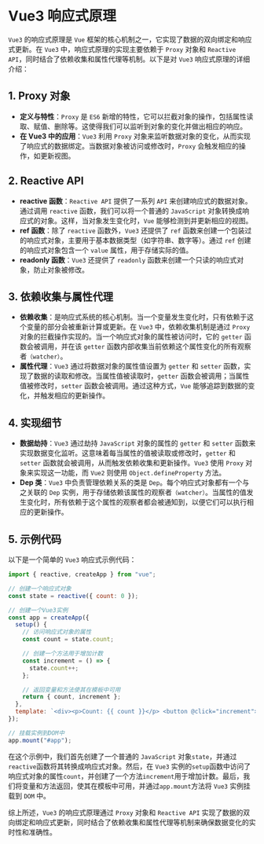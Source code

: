 # Vue3 响应式原理

`Vue3` 的响应式原理是 `Vue` 框架的核心机制之一，它实现了数据的双向绑定和响应式更新。在 `Vue3` 中，响应式原理的实现主要依赖于 `Proxy` 对象和 `Reactive API`，同时结合了依赖收集和属性代理等机制。以下是对 `Vue3` 响应式原理的详细介绍：

## 1. Proxy 对象

- **定义与特性**：`Proxy` 是 `ES6` 新增的特性，它可以拦截对象的操作，包括属性读取、赋值、删除等。这使得我们可以监听到对象的变化并做出相应的响应。
- **在 Vue3 中的应用**：`Vue3` 利用 `Proxy` 对象来监听数据对象的变化，从而实现了响应式的数据绑定。当数据对象被访问或修改时，`Proxy` 会触发相应的操作，如更新视图。

## 2. Reactive API

- **reactive 函数**：`Reactive API` 提供了一系列 `API` 来创建响应式的数据对象。通过调用 `reactive` 函数，我们可以将一个普通的 `JavaScript` 对象转换成响应式的对象。这样，当对象发生变化时，`Vue` 能够检测到并更新相应的视图。
- **ref 函数**：除了 `reactive` 函数外，`Vue3` 还提供了 `ref` 函数来创建一个包装过的响应式对象，主要用于基本数据类型（如字符串、数字等）。通过 `ref` 创建的响应式对象包含一个 `value` 属性，用于存储实际的值。
- **readonly 函数**：`Vue3` 还提供了 `readonly` 函数来创建一个只读的响应式对象，防止对象被修改。

## 3. 依赖收集与属性代理

- **依赖收集**：是响应式系统的核心机制。当一个变量发生变化时，只有依赖于这个变量的部分会被重新计算或更新。在 `Vue3` 中，依赖收集机制是通过 `Proxy` 对象的拦截操作实现的。当一个响应式对象的属性被访问时，它的 `getter` 函数会被调用，并在该 `getter` 函数内部收集当前依赖这个属性变化的所有观察者`（watcher）`。
- **属性代理**：`Vue3` 通过将数据对象的属性值设置为 `getter` 和 `setter` 函数，实现了数据的读取和修改。当属性值被读取时，`getter` 函数会被调用；当属性值被修改时，`setter` 函数会被调用。通过这种方式，`Vue` 能够追踪到数据的变化，并触发相应的更新操作。

## 4. 实现细节

- **数据劫持**：`Vue3` 通过劫持 `JavaScript` 对象的属性的 `getter` 和 `setter` 函数来实现数据变化监听。这意味着每当属性的值被读取或修改时，`getter` 和 `setter` 函数就会被调用，从而触发依赖收集和更新操作。`Vue3` 使用 `Proxy` 对象来实现这一功能，而 `Vue2` 则使用 `Object.defineProperty` 方法。
- **Dep 类**：`Vue3` 中负责管理依赖关系的类是 `Dep`。每个响应式对象都有一个与之关联的 `Dep` 实例，用于存储依赖该属性的观察者`（watcher）`。当属性的值发生变化时，所有依赖于这个属性的观察者都会被通知到，以便它们可以执行相应的更新操作。

## 5. 示例代码

以下是一个简单的 `Vue3` 响应式示例代码：

```javascript
import { reactive, createApp } from "vue";

// 创建一个响应式对象
const state = reactive({ count: 0 });

// 创建一个Vue3实例
const app = createApp({
  setup() {
    // 访问响应式对象的属性
    const count = state.count;

    // 创建一个方法用于增加计数
    const increment = () => {
      state.count++;
    };

    // 返回变量和方法使其在模板中可用
    return { count, increment };
  },
  template: `<div><p>Count: {{ count }}</p> <button @click="increment">Increment</button></div>`,
});

// 挂载实例到DOM中
app.mount("#app");
```

在这个示例中，我们首先创建了一个普通的 `JavaScript` 对象`state`，并通过`reactive`函数将其转换成响应式对象。然后，在 `Vue3` 实例的`setup`函数中访问了响应式对象的属性`count`，并创建了一个方法`increment`用于增加计数。最后，我们将变量和方法返回，使其在模板中可用，并通过`app.mount`方法将 `Vue3` 实例挂载到 `DOM` 中。

综上所述，`Vue3` 的响应式原理通过 `Proxy` 对象和 `Reactive API` 实现了数据的双向绑定和响应式更新，同时结合了依赖收集和属性代理等机制来确保数据变化的实时性和准确性。
